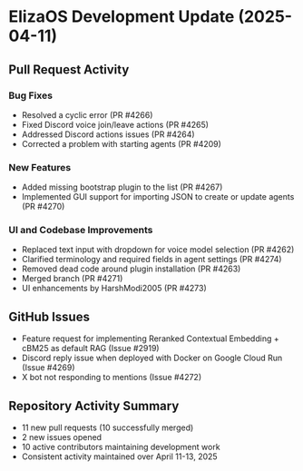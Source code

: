 # ElizaOS Development Update (2025-04-11)

## Pull Request Activity

### Bug Fixes
- Resolved a cyclic error (PR #4266)
- Fixed Discord voice join/leave actions (PR #4265)
- Addressed Discord actions issues (PR #4264)
- Corrected a problem with starting agents (PR #4209)

### New Features
- Added missing bootstrap plugin to the list (PR #4267)
- Implemented GUI support for importing JSON to create or update agents (PR #4270)

### UI and Codebase Improvements
- Replaced text input with dropdown for voice model selection (PR #4262)
- Clarified terminology and required fields in agent settings (PR #4274)
- Removed dead code around plugin installation (PR #4263)
- Merged branch (PR #4271)
- UI enhancements by HarshModi2005 (PR #4273)

## GitHub Issues
- Feature request for implementing Reranked Contextual Embedding + cBM25 as default RAG (Issue #2919)
- Discord reply issue when deployed with Docker on Google Cloud Run (Issue #4269)
- X bot not responding to mentions (Issue #4272)

## Repository Activity Summary
- 11 new pull requests (10 successfully merged)
- 2 new issues opened
- 10 active contributors maintaining development work
- Consistent activity maintained over April 11-13, 2025